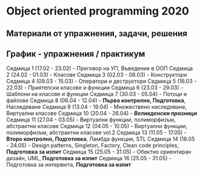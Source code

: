 # Object oriented programming 2020

## Материали от упражнения, задачи, решения

## График - упражнения / практикум

Седмица 1  (17.02 - 23.02) - Преговор на УП, Въведение в ООП
Седмица 2  (24.02 - 01.03) - Класове
Седмица 3  (02.03 - 08.03) - Конструктори
Седмица 4  (09.03 - 15.03) - Оператори и деструктори
Седмица 5  (16.03 - 22.03) - Приятелски класове и функции
Седмица 6  (23.03 - 29.03) - Шаблони на класове и функции
Седмица 7  (30.03 - 05.04) - Потоци и файлове
Седмица 8  (06.04 - 12.04) - **Първо контролно, Подготовка**, Наследяване
Седмица 9  (13.04 - 19.04) - Множествено наследяване, Виртуални класове
Седмица 10 (20.04 - 26.04) - ***Великденски празници***
Седмица 11 (27.04 - 03.05) - Виртуални функции, полиморфизъм, абстрактни класове
Седмица 12 (04.05 - 10.05) - Виртуални функции, полиморфизъм, абстрактни класове vol.2
Седмица 13 (11.05 - 17.05) - **Второ контролно, Подготовка**, Ламбда функции, STL
Седмица 14 (18.05 - 24.05) - Design patterns, Singleton, Factory, Clean code principles, **Подготовка за изпит**
Седмица 15 (25.05 - 31.05) - Обектно ориентиран дизайн, UML, **Подготовка за изпит**
Седмица 16 (25.05 - 31.05) - Подготовка за интервюта, **Подготовка за изпит**
